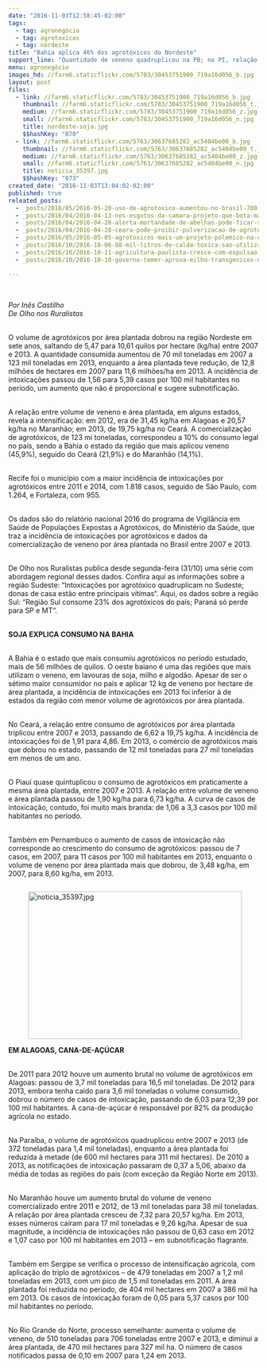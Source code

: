 ```yaml
---
date: "2016-11-03T12:58:45-02:00"
tags:
  - tag: agronegócio
  - tag: agrotoxicos
  - tag: nordeste
title: "Bahia aplica 46% dos agrotóxicos do Nordeste"
support_line: "Quantidade de veneno quadruplicou na PB; no PI, relação entre consumo de veneno e área plantada quintuplicou entre 2007 e 2013; Recife lidera ranking nacional de intoxicação"
menu: agronegócio
images_hd: //farm6.staticflickr.com/5783/30453751900_719a16d056_b.jpg
layout: post
files:
  - link: //farm6.staticflickr.com/5783/30453751900_719a16d056_b.jpg
    thumbnail: //farm6.staticflickr.com/5783/30453751900_719a16d056_t.jpg
    medium: //farm6.staticflickr.com/5783/30453751900_719a16d056_z.jpg
    small: //farm6.staticflickr.com/5783/30453751900_719a16d056_n.jpg
    title: nordeste-soja.jpg
    $$hashKey: "070"
  - link: //farm6.staticflickr.com/5763/30637685282_ac5404be00_b.jpg
    thumbnail: //farm6.staticflickr.com/5763/30637685282_ac5404be00_t.jpg
    medium: //farm6.staticflickr.com/5763/30637685282_ac5404be00_z.jpg
    small: //farm6.staticflickr.com/5763/30637685282_ac5404be00_n.jpg
    title: noticia_35397.jpg
    $$hashKey: "073"
created_date: "2016-11-03T13:04:02-02:00"
published: true
releated_posts:
  - _posts/2016/05/2016-05-20-uso-de-agrotoxico-aumentou-no-brasil-700-nos-ultimos-40-anos-aponta-embrapa.md
  - _posts/2016/04/2016-04-13-nos-esgotos-da-camara-projeto-que-bota-mais-agrotoxico-na-sua-mesa-tera-comissao-instalada-hoje.md
  - _posts/2016/04/2016-04-28-alerta-mortandade-de-abelhas-pode-ficar-sem-controle.md
  - _posts/2016/04/2016-04-28-ceara-pode-proibir-pulverizacao-de-agrotoxicos-por-avioes.md
  - _posts/2016/05/2016-05-05-agrotoxicos-mais-um-projeto-polemico-na-camara.md
  - _posts/2016/10/2016-10-06-88-mil-litros-de-calda-toxica-sao-utilizados-todas-as-noites-no-cultivo-de-fruticultura-no-ceara.md
  - _posts/2016/10/2016-10-11-agricultura-paulista-cresce-com-expulsao-de-trabalhadores-e-concentracao-de-terras.md
  - _posts/2016/10/2016-10-10-governo-temer-aprova-milho-transgenicos-no-brasil.md

---
```

<p>&nbsp;</p>

<p><em>Por In&ecirc;s Castilho<br />
De Olho nos Ruralistas&nbsp;</em></p>

<p><br />
O volume de agrot&oacute;xicos por &aacute;rea plantada dobrou na regi&atilde;o Nordeste em sete anos, saltando de 5,47 para 10,61 quilos por hectare (kg/ha) entre 2007 e 2013. A quantidade consumida aumentou de 70 mil toneladas em 2007 a 123 mil toneladas em 2013, enquanto a &aacute;rea plantada teve redu&ccedil;&atilde;o, de 12,8 milh&otilde;es de hectares em 2007 para 11,6 milh&otilde;es/ha em 2013. A incid&ecirc;ncia de intoxica&ccedil;&otilde;es passou de 1,56 para 5,39 casos por 100 mil habitantes no per&iacute;odo, um aumento que n&atilde;o &eacute; proporcional e sugere subnotifica&ccedil;&atilde;o.</p>

<p><br />
A rela&ccedil;&atilde;o entre volume de veneno e &aacute;rea plantada, em alguns estados, revela a intensifica&ccedil;&atilde;o: em 2012, era de 31,45 kg/ha em Alagoas e 20,57 kg/ha no Maranh&atilde;o; em 2013, de 19,75 kg/ha no Cear&aacute;. A comercializa&ccedil;&atilde;o de agrot&oacute;xicos, de 123 mi toneladas, correspondeu a 10% do consumo legal no pa&iacute;s, sendo a Bahia o estado da regi&atilde;o que mais aplicou veneno (45,9%), seguido do Cear&aacute; (21,9%) e do Maranh&atilde;o (14,1%).</p>

<p><br />
Recife foi o munic&iacute;pio com a maior incid&ecirc;ncia de intoxica&ccedil;&otilde;es por agrot&oacute;xicos entre 2011 e 2014, com 1.818 casos, seguido de S&atilde;o Paulo, com 1.264, e Fortaleza, com 955.</p>

<p><br />
Os dados s&atilde;o do relat&oacute;rio nacional 2016 do programa de Vigil&acirc;ncia em Sa&uacute;de de Popula&ccedil;&otilde;es Expostas a Agrot&oacute;xicos, do Minist&eacute;rio da Sa&uacute;de, que traz a incid&ecirc;ncia de intoxica&ccedil;&otilde;es por agrot&oacute;xicos e dados da comercializa&ccedil;&atilde;o de veneno por &aacute;rea plantada no Brasil entre 2007 e 2013.</p>

<p><br />
De Olho nos Ruralistas publica desde segunda-feira (31/10) uma s&eacute;rie com abordagem regional desses dados. Confira aqui as informa&ccedil;&otilde;es sobre a regi&atilde;o Sudeste: &ldquo;Intoxica&ccedil;&otilde;es por agrot&oacute;xico quadruplicam no Sudeste; donas de casa est&atilde;o entre principais v&iacute;timas&ldquo;. Aqui, os dados sobre a regi&atilde;o Sul: &ldquo;Regi&atilde;o Sul consome 23% dos agrot&oacute;xicos do pa&iacute;s; Paran&aacute; s&oacute; perde para SP e MT&ldquo;.</p>

<p><br />
<strong>SOJA EXPLICA CONSUMO NA BAHIA</strong></p>

<p><br />
A Bahia &eacute; o estado que mais consumiu agrot&oacute;xicos no per&iacute;odo estudado, mais de 56 milh&otilde;es de quilos. O oeste baiano &eacute; uma das regi&otilde;es que mais utilizam o veneno, em lavouras de soja, milho e algod&atilde;o. Apesar de ser o s&eacute;timo maior consumidor no pa&iacute;s e aplicar 12 kg de veneno por hectare de &aacute;rea plantada, a incid&ecirc;ncia de intoxica&ccedil;&otilde;es em 2013 foi inferior &agrave; de estados da regi&atilde;o com menor volume de agrot&oacute;xicos por &aacute;rea plantada.</p>

<p><br />
No Cear&aacute;, a rela&ccedil;&atilde;o entre consumo de agrot&oacute;xicos por &aacute;rea plantada triplicou entre 2007 e 2013, passando de 6,62 a 19,75 kg/ha. A incid&ecirc;ncia de intoxica&ccedil;&otilde;es foi de 1,91 para 4,86. Em 2013, o com&eacute;rcio de agrot&oacute;xicos mais que dobrou no estado, passando de 12 mil toneladas para 27 mil toneladas em menos de um ano.</p>

<p><br />
O Piau&iacute; quase quintuplicou o consumo de agrot&oacute;xicos em praticamente a mesma &aacute;rea plantada, entre 2007 e 2013. A rela&ccedil;&atilde;o entre volume de veneno e &aacute;rea plantada passou de 1,90 kg/ha para 6,73 kg/ha. A curva de casos de intoxica&ccedil;&atilde;o, contudo, foi muito mais branda: de 1,06 a 3,3 casos por 100 mil habitantes no per&iacute;odo.</p>

<p><br />
Tamb&eacute;m em Pernambuco o aumento de casos de intoxica&ccedil;&atilde;o n&atilde;o corresponde ao crescimento do consumo de agrot&oacute;xicos: passou de 7 casos, em 2007, para 11 casos por 100 mil habitantes em 2013, enquanto o volume de veneno por &aacute;rea plantada mais que dobrou, de 3,48 kg/ha, em 2007, para 8,60 kg/ha, em 2013.</p>

<figure class="image" style="float:left"><img alt="noticia_35397.jpg" height="296" src="//farm6.staticflickr.com/5763/30637685282_ac5404be00_b.jpg" width="430" />
<figcaption></figcaption>
</figure>

<p><br />
<strong>EM ALAGOAS, CANA-DE-A&Ccedil;&Uacute;CAR</strong></p>

<p><br />
De 2011 para 2012 houve um aumento brutal no volume de agrot&oacute;xicos em Alagoas: passou de 3,7 mil toneladas para 16,5 mil toneladas. De 2012 para 2013, embora tenha ca&iacute;do para 3,6 mil toneladas o volume consumido, dobrou o n&uacute;mero de casos de intoxica&ccedil;&atilde;o, passando de 6,03 para 12,39 por 100 mil habitantes. A cana-de-a&ccedil;&uacute;car &eacute; respons&aacute;vel por 82% da produ&ccedil;&atilde;o agr&iacute;cola no estado.</p>

<p><br />
Na Para&iacute;ba, o volume de agrot&oacute;xicos quadruplicou entre 2007 e 2013 (de 372 toneladas para 1,4 mil toneladas), enquanto a &aacute;rea plantada foi reduzida &agrave; metade (de 600 mil hectares para 311 mil hectares). De 2010 a 2013, as notifica&ccedil;&otilde;es de intoxica&ccedil;&atilde;o passaram de 0,37 a 5,06, abaixo da m&eacute;dia de todas as regi&otilde;es do pa&iacute;s (com exce&ccedil;&atilde;o da Regi&atilde;o Norte em 2013).</p>

<p><br />
No Maranh&atilde;o houve um aumento brutal do volume de veneno comercializado entre 2011 e 2012, de 13 mil toneladas para 38 mil toneladas. A rela&ccedil;&atilde;o por &aacute;rea plantada cresceu de 7,32 para 20,57 kg/ha. Em 2013, esses n&uacute;meros ca&iacute;ram para 17 mil toneladas e 9,26 kg/ha. Apesar de sua magnitude, a incid&ecirc;ncia de intoxica&ccedil;&otilde;es n&atilde;o passou de 0,63 caso em 2012 e 1,07 caso por 100 ml habitantes em 2013 &ndash; em subnotifica&ccedil;&atilde;o flagrante.</p>

<p><br />
Tamb&eacute;m em Sergipe se verifica o processo de intensifica&ccedil;&atilde;o agr&iacute;cola, com aplica&ccedil;&atilde;o do triplo de agrot&oacute;xicos &ndash; de 479 toneladas em 2007 a 1,2 mil toneladas em 2013, com um pico de 1,5 mil toneladas em 2011. A &aacute;rea plantada foi reduzida no per&iacute;odo, de 404 mil hectares em 2007 a 386 mil ha em 2013. Os casos de intoxica&ccedil;&atilde;o foram de 0,05 para 5,37 casos por 100 mil habitantes no per&iacute;odo.</p>

<p><br />
No Rio Grande do Norte, processo semelhante: aumenta o volume de veneno, de 510 toneladas para 706 toneladas entre 2007 e 2013, e diminui a &aacute;rea plantada, de 470 mil hectares para 327 mil ha. O n&uacute;mero de casos notificados passa de 0,10 em 2007 para 1,24 em 2013.</p>
